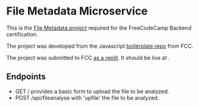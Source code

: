 # File Metadata Microservice

This is the [File Metadata project](https://www.freecodecamp.org/learn/apis-and-microservices/apis-and-microservices-projects/file-metadata-microservice) required for the FreeCodeCamp Backend certification.

The project was developed from the Javascript [boilerplate repo](https://github.com/freeCodeCamp/boilerplate-project-filemetadata/) from FCC.

The project was submitted to FCC [as a replit](https://replit.com/@PRBorges/FileMetadata-FCC). It should be live at [](https://FileMetadata-FCC.prborges.repl.co).

## Endpoints

* GET / provides a basic form to upload the file to be analyzed.
* POST /api/fileanalyse with 'upfile' the file to be analyzed.
